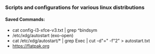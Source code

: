 ### Scripts and configurations for various linux distributions

#### Saved Commands:

-   cat config-i3-xfce-v3.txt | grep ^bindsym
-   /etc/xdg/autostart (exo-open)
-   cat /etc/xdg/autostart/\* | grep Exec | cut -d"=" -f"2" > autostart.txt
-   https://flatpak.org
